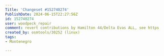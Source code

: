 ```yaml
---
Title: 'Changeset #152740274'
PublishDate: 2024-06-15T22:27:56Z
id: 152740274
user: woodpeck_repair
comment: revert contributions by Hamilton 44/Delta Evas ALL, see https://www.openstreetmap.org/user_blocks/16207
created_by: osmtools/30252 (linux)
tags:
- Montenegro

---
```

